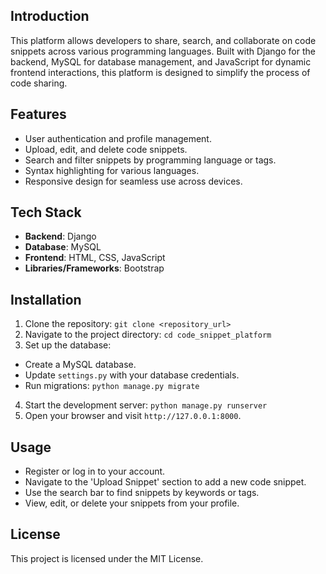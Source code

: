 
## Introduction
This platform allows developers to share, search, and collaborate on code snippets across various
programming languages. Built with Django for the backend, MySQL for database management, and
JavaScript for dynamic frontend interactions, this platform is designed to simplify the process of
code sharing.
## Features
- User authentication and profile management.
- Upload, edit, and delete code snippets.
- Search and filter snippets by programming language or tags.
- Syntax highlighting for various languages.
- Responsive design for seamless use across devices.
## Tech Stack
- **Backend**: Django
- **Database**: MySQL
- **Frontend**: HTML, CSS, JavaScript
- **Libraries/Frameworks**: Bootstrap
## Installation
1. Clone the repository: `git clone <repository_url>`
2. Navigate to the project directory: `cd code_snippet_platform`
3. Set up the database:
 - Create a MySQL database.
 - Update `settings.py` with your database credentials.
 - Run migrations: `python manage.py migrate`
4. Start the development server: `python manage.py runserver`
5. Open your browser and visit `http://127.0.0.1:8000`.
## Usage
- Register or log in to your account.
- Navigate to the 'Upload Snippet' section to add a new code snippet.
- Use the search bar to find snippets by keywords or tags.
- View, edit, or delete your snippets from your profile.

## License
This project is licensed under the MIT License.

